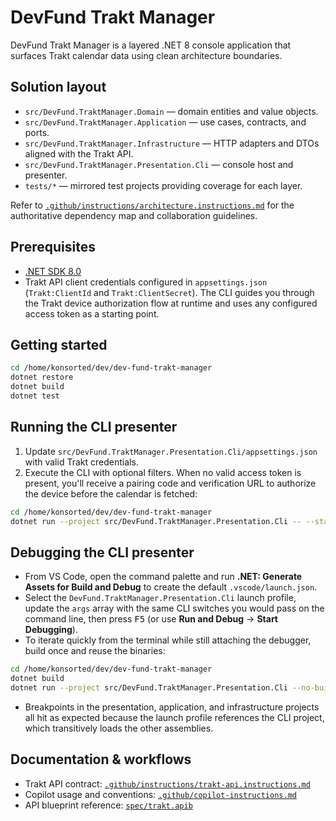 # DevFund Trakt Manager

DevFund Trakt Manager is a layered .NET 8 console application that surfaces Trakt calendar data using clean architecture boundaries.

## Solution layout

- `src/DevFund.TraktManager.Domain` — domain entities and value objects.
- `src/DevFund.TraktManager.Application` — use cases, contracts, and ports.
- `src/DevFund.TraktManager.Infrastructure` — HTTP adapters and DTOs aligned with the Trakt API.
- `src/DevFund.TraktManager.Presentation.Cli` — console host and presenter.
- `tests/*` — mirrored test projects providing coverage for each layer.

Refer to [`.github/instructions/architecture.instructions.md`](.github/instructions/architecture.instructions.md) for the authoritative dependency map and collaboration guidelines.

## Prerequisites

- [.NET SDK 8.0](https://dotnet.microsoft.com/en-us/download)
- Trakt API client credentials configured in `appsettings.json` (`Trakt:ClientId` and `Trakt:ClientSecret`). The CLI guides you through the Trakt device authorization flow at runtime and uses any configured access token as a starting point.

## Getting started

```bash
cd /home/konsorted/dev/dev-fund-trakt-manager
dotnet restore
dotnet build
dotnet test
```

## Running the CLI presenter

1. Update `src/DevFund.TraktManager.Presentation.Cli/appsettings.json` with valid Trakt credentials.
2. Execute the CLI with optional filters. When no valid access token is present, you'll receive a pairing code and verification URL to authorize the device before the calendar is fetched:

```bash
cd /home/konsorted/dev/dev-fund-trakt-manager
dotnet run --project src/DevFund.TraktManager.Presentation.Cli -- --start=2024-01-01 --days=7
```

## Debugging the CLI presenter

- From VS Code, open the command palette and run **.NET: Generate Assets for Build and Debug** to create the default `.vscode/launch.json`.
- Select the `DevFund.TraktManager.Presentation.Cli` launch profile, update the `args` array with the same CLI switches you would pass on the command line, then press <kbd>F5</kbd> (or use **Run and Debug** → **Start Debugging**).
- To iterate quickly from the terminal while still attaching the debugger, build once and reuse the binaries:

```bash
cd /home/konsorted/dev/dev-fund-trakt-manager
dotnet build
dotnet run --project src/DevFund.TraktManager.Presentation.Cli --no-build -- --start=2024-01-01 --days=7
```
- Breakpoints in the presentation, application, and infrastructure projects all hit as expected because the launch profile references the CLI project, which transitively loads the other assemblies.

## Documentation & workflows

- Trakt API contract: [`.github/instructions/trakt-api.instructions.md`](.github/instructions/trakt-api.instructions.md)
- Copilot usage and conventions: [`.github/copilot-instructions.md`](.github/copilot-instructions.md)
- API blueprint reference: [`spec/trakt.apib`](spec/trakt.apib)
